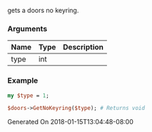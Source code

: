 gets a doors no keyring.
### Arguments
**Name**|**Type**|**Description**
:---|:---|:---
type|int|

### Example

```perl
my $type = 1;

$doors->GetNoKeyring($type); # Returns void
```


Generated On 2018-01-15T13:04:48-08:00